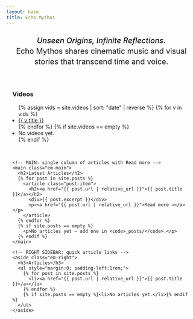 ```yaml
---
layout: base
title: Echo Mythos
---
```


<div class="tagline">
  <em>Unseen Origins, Infinite Reflections.</em><br>
  Echo Mythos shares cinematic music and visual stories that transcend time and voice.
</div>

<style>
.tagline {
  text-align: center;
  font-size: 1.25rem;
  margin: 1.5rem auto 2.5rem;
  line-height: 1.4;
}
.tagline em {
  font-style: italic;
  font-weight: 500;
}

<style>
/* Override Minima's narrow wrapper on THIS page */
.page-content .wrapper { max-width: none; padding: 0; }

/* Outer page margins (exactly ~2cm each side) */
.page-wrap { padding-left: 2cm; padding-right: 2cm; }

/* 3-column grid: left sidebar, wide main, right sidebar */
.em-grid {
  display: grid;
  grid-template-columns: 240px minmax(0, 1fr) 240px; /* sidebars narrow, main wide */
  column-gap: 2cm;  /* 2cm gap between columns */
  row-gap: 2rem;
  align-items: start;
}

.em-main { min-width: 0; }           /* prevents overflow */
.em-main .post-item { margin: 2rem 0; }
.em-main .post-item h2 { margin: 0 0 .5rem; }

/* Mobile: stack with comfy padding */
@media (max-width: 1100px){
  .page-wrap { padding-left: 1rem; padding-right: 1rem; }
  .em-grid { grid-template-columns: 1fr; column-gap: 0; }
}
</style>


<div class="page-wrap">
  <div class="em-grid">
    <!-- LEFT SIDEBAR: Videos -->
    <aside class="em-left">
      <h3>Videos</h3>
      <ul style="margin:0; padding-left:1rem;">
        {% assign vids = site.videos | sort: "date" | reverse %}
        {% for v in vids %}
          <li><a href="{{ v.url | relative_url }}">{{ v.title }}</a></li>
        {% endfor %}
        {% if site.videos == empty %}<li>No videos yet.</li>{% endif %}
      </ul>
    </aside>

    <!-- MAIN: single column of articles with Read more -->
    <main class="em-main">
      <h2>Latest Articles</h2>
      {% for post in site.posts %}
        <article class="post-item">
          <h2><a href="{{ post.url | relative_url }}">{{ post.title }}</a></h2>
          <div>{{ post.excerpt }}</div>
          <p><a href="{{ post.url | relative_url }}">Read more →</a></p>
        </article>
      {% endfor %}
      {% if site.posts == empty %}
        <p>No articles yet — add one in <code>_posts/</code>.</p>
      {% endif %}
    </main>

    <!-- RIGHT SIDEBAR: quick article links -->
    <aside class="em-right">
      <h3>Articles</h3>
      <ul style="margin:0; padding-left:1rem;">
        {% for post in site.posts %}
          <li><a href="{{ post.url | relative_url }}">{{ post.title }}</a></li>
        {% endfor %}
        {% if site.posts == empty %}<li>No articles yet.</li>{% endif %}
      </ul>
    </aside>
  </div>
</div>

